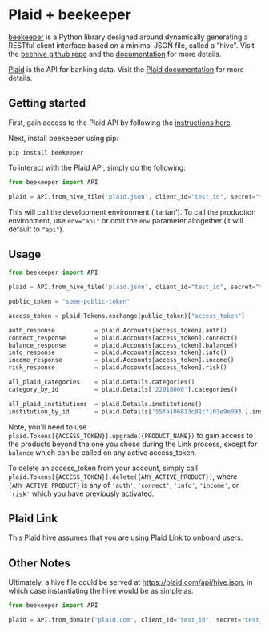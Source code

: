 # Plaid + beekeeper

[beekeeper](https://github.com/haikuginger/beekeeper) is a Python library designed around dynamically generating a RESTful client interface based on a minimal JSON file, called a "hive".  Visit the [beehive github repo](https://github.com/haikuginger/beekeeper) and the [documentation](https://beekeeper.readthedocs.org/en/latest/) for more details.

[Plaid](https://plaid.com/) is the API for banking data.  Visit the [Plaid documentation](https://www.plaid.com/docs/) for more details.

## Getting started

First, gain access to the Plaid API by following the [instructions here](https://www.plaid.com/docs/#gaining-access).

Next, install beekeeper using pip:

```
pip install beekeeper
```

To interact with the Plaid API, simply do the following:

```python
from beekeeper import API

plaid = API.from_hive_file('plaid.json', client_id="test_id", secret="test_secret", env="tartan")

```

This will call the development environment ('tartan').  To call the production environment, use `env="api"` or omit the `env` parameter altogether (it will default to `"api"`).

## Usage

```python
from beekeeper import API

plaid = API.from_hive_file('plaid.json', client_id="test_id", secret="test_secret")

public_token = "some-public-token"

access_token = plaid.Tokens.exchange(public_token)["access_token"]

auth_response 			= plaid.Accounts[access_token].auth()
connect_response 		= plaid.Accounts[access_token].connect()
balance_response 		= plaid.Accounts[access_token].balance()
info_response 			= plaid.Accounts[access_token].info()
income_response 		= plaid.Accounts[access_token].income()
risk_response 			= plaid.Accounts[access_token].risk()

all_plaid_categories	= plaid.Details.categories()
category_by_id			= plaid.Details['22018000'].categories()

all_plaid_institutions	= plaid.Details.institutions()
institution_by_id		= plaid.Details['55fa106813c81cf103e9e093'].institutions()
```

Note, you'll need to use `plaid.Tokens[{ACCESS_TOKEN}].upgrade({PRODUCT_NAME})` to gain access to the products beyond the one you chose during the Link process, except for `balance` which can be called on any active access_token.

To delete an access_token from your account, simply call `plaid.Tokens[{ACCESS_TOKEN}].delete({ANY_ACTIVE_PRODUCT})`, where `{ANY_ACTIVE_PRODUCT}` is any of `'auth'`, `'connect'`, `'info'`, `'income'`, or `'risk'` which you have previously activated.


## Plaid Link

This Plaid hive assumes that you are using [Plaid Link](https://plaid.com/docs/link/) to onboard users.


## Other Notes

Ultimately, a hive file could be served at https://plaid.com/api/hive.json, in which case instantiating the hive would be as simple as:

```python
from beekeeper import API

plaid = API.from_domain('plaid.com', client_id="test_id", secret="test_secret")
```
